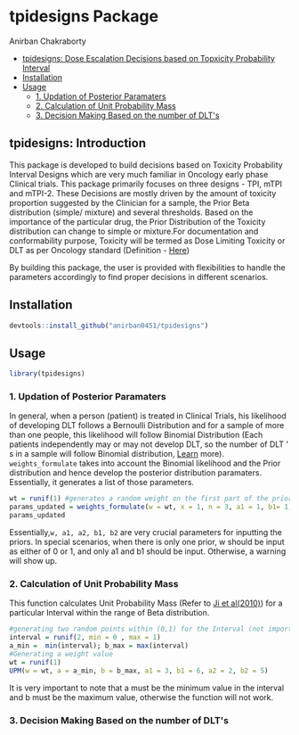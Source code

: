 
tpidesigns Package
================
Anirban Chakraborty

  - [tpidesigns: Dose Escalation Decisions based on Topxicity Probability Interval](#tpidesigns-introduction)
  - [Installation](#installation)
  - [Usage](#usage)
      - [1. Updation of Posterior Paramaters](#Updation-of-Posterior-Paramaters)
      - [2. Calculation of Unit Probability Mass](#Calculation-of-Unit-Probability-Mass)
      - [3. Decision Making Based on the number of DLT's](#Decision-Making-Based-on-the-number-of-DLT's)
      

## tpidesigns: Introduction

This package is developed to build decisions based on Toxicity Probability Interval Designs which are very much familiar in Oncology early phase Clinical trials. This package primarily focuses on three designs - TPI, mTPI and mTPI-2. These Decisions are mostly driven by the amount of toxicity proportion suggested by the Clinician for a sample, the Prior Beta distribution (simple/ mixture) and several thresholds. Based on the importance of the particular drug, the Prior Distribution of the Toxicity distribution can change to simple or mixture.For documentation and conformability purpose, Toxicity will be termed as Dose Limiting Toxicity or DLT as per Oncology standard (Definition - [Here](https://www.cancer.gov/publications/dictionaries/cancer-terms/def/dose-limiting))

By building this package, the user is provided with flexibilities to handle the parameters accordingly to find proper decisions in different scenarios. 

## Installation

``` r
devtools::install_github("anirban0451/tpidesigns")
```

## Usage

``` r
library(tpidesigns)
```

### 1\. Updation of Posterior Paramaters

In general, when a person (patient) is treated in Clinical Trials, his likelihood of developing DLT follows a Bernoulli Distribution and for a sample of more than one people, this likelihood will follow Binomial Distribution (Each patients independently may or may not develop DLT, so the number of DLT ' s in a sample will follow Binomial distribution, [Learn](https://en.wikipedia.org/wiki/Bernoulli_distribution#Related_distributions) more). `weights_formulate` takes into account the Binomial likelihood and the Prior distribution and hence develop the posterior distribution paramaters. Essentially, it generates a list of those parameters.

``` r
wt = runif(1) #generates a random weight on the first part of the prior distribution
params_updated = weights_formulate(w = wt, x = 1, n = 3, a1 = 1, b1= 1, a2 = 3, b2 = 5)
params_updated
```
Essentially,`w, a1, a2, b1, b2` are very crucial parameters for inputting the priors. In special scenarios, when there is only one prior, w should be input as either of 0 or 1, and only a1 and b1 should be input. Otherwise, a warning will show up.

### 2\. Calculation of Unit Probability Mass

This function calculates Unit Probability Mass (Refer to [Ji et al(2010)](https://journals.sagepub.com/doi/pdf/10.1177/1740774510382799)) for a particular Interval within the range of Beta distribution.

``` r
#generating two random points within (0,1) for the Interval (not important, just for the sake of example)
interval = runif(2, min = 0 , max = 1)
a_min =  min(interval); b_max = max(interval)
#Generating a weight value
wt = runif(1) 
UPM(w = wt, a = a_min, b = b_max, a1 = 3, b1 = 6, a2 = 2, b2 = 5)
```
It is very important to note that a must be the minimum value in the interval and b must be the maximum value, otherwise the function will not work.
### 3\. Decision Making Based on the number of DLT's

